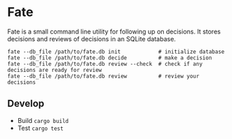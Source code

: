 # Fate

Fate is a small command line utility for following up on decisions.  It stores decisions and reviews of decisions in an SQLite database.

```shell
fate --db_file /path/to/fate.db init            # initialize database
fate --db_file /path/to/fate.db decide          # make a decision
fate --db_file /path/to/fate.db review --check  # check if any decisions are ready for review
fate --db_file /path/to/fate.db review          # review your decisions
```

## Develop

- Build `cargo build`
- Test `cargo test`

